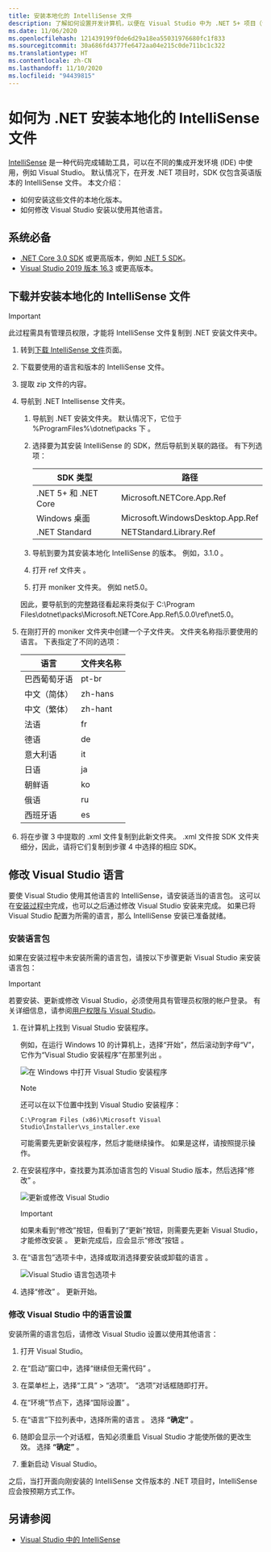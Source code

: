 ```yaml
---
title: 安装本地化的 IntelliSense 文件
description: 了解如何设置开发计算机，以便在 Visual Studio 中为 .NET 5+ 项目（包含 .NET Core）使用本地化的 IntelliSense 文件。
ms.date: 11/06/2020
ms.openlocfilehash: 121439199f0de6d29a18ea55031976680fc1f833
ms.sourcegitcommit: 30a686fd4377fe6472aa04e215c0de711bc1c322
ms.translationtype: HT
ms.contentlocale: zh-CN
ms.lasthandoff: 11/10/2020
ms.locfileid: "94439815"
---
```

# <a name="how-to-install-localized-intellisense-files-for-net"></a>如何为 .NET 安装本地化的 IntelliSense 文件

[IntelliSense](/visualstudio/ide/using-intellisense) 是一种代码完成辅助工具，可以在不同的集成开发环境 (IDE) 中使用，例如 Visual Studio。 默认情况下，在开发 .NET 项目时，SDK 仅包含英语版本的 IntelliSense 文件。 本文介绍：

- 如何安装这些文件的本地化版本。
- 如何修改 Visual Studio 安装以使用其他语言。

## <a name="prerequisites"></a>系统必备

- [.NET Core 3.0 SDK](https://dotnet.microsoft.com/download/dotnet-core) 或更高版本，例如 [.NET 5 SDK](https://dotnet.microsoft.com/download/dotnet/5.0)。
- [Visual Studio 2019 版本 16.3](https://visualstudio.microsoft.com/downloads/?utm_medium=microsoft&utm_source=docs.microsoft.com&utm_campaign=inline+link&utm_content=download+vs2019) 或更高版本。

## <a name="download-and-install-the-localized-intellisense-files"></a>下载并安装本地化的 IntelliSense 文件

> [!IMPORTANT]
> 此过程需具有管理员权限，才能将 IntelliSense 文件复制到 .NET 安装文件夹中。

1. 转到[下载 IntelliSense 文件](https://dotnet.microsoft.com/download/intellisense)页面。

1. 下载要使用的语言和版本的 IntelliSense 文件。

1. 提取 zip 文件的内容。

1. 导航到 .NET Intellisense 文件夹。

   1. 导航到 .NET 安装文件夹。 默认情况下，它位于 %ProgramFiles%\dotnet\packs 下  。
   1. 选择要为其安装 IntelliSense 的 SDK，然后导航到关联的路径。 有下列选项：

      | SDK 类型              | 路径                               |
      |-----------------------|------------------------------------|
      | .NET 5+ 和 .NET Core | Microsoft.NETCore.App.Ref         |
      | Windows 桌面       | Microsoft.WindowsDesktop.App.Ref  |
      | .NET Standard         | NETStandard.Library.Ref           |

   1. 导航到要为其安装本地化 IntelliSense 的版本。 例如，3.1.0  。
   1. 打开 ref 文件夹  。
   1. 打开 moniker 文件夹。 例如 net5.0。

   因此，要导航到的完整路径看起来将类似于 C:\Program Files\dotnet\packs\Microsoft.NETCore.App.Ref\5.0.0\ref\net5.0。

1. 在刚打开的 moniker 文件夹中创建一个子文件夹。 文件夹名称指示要使用的语言。 下表指定了不同的选项：

   | 语言              | 文件夹名称 |
   | --------------------- | ----------- |
   | 巴西葡萄牙语  | pt-br      |
   | 中文（简体）  | zh-hans    |
   | 中文（繁体） | zh-hant    |
   | 法语                | fr         |
   | 德语                | de         |
   | 意大利语               | it         |
   | 日语              | ja         |
   | 朝鲜语                | ko         |
   | 俄语               | ru         |
   | 西班牙语               | es         |

1. 将在步骤 3 中提取的 .xml 文件复制到此新文件夹。 .xml 文件按 SDK 文件夹细分，因此，请将它们复制到步骤 4 中选择的相应 SDK。

## <a name="modify-visual-studio-language"></a>修改 Visual Studio 语言

要使 Visual Studio 使用其他语言的 IntelliSense，请安装适当的语言包。 这可以在[安装过程中](/visualstudio/install/install-visual-studio#step-6---install-language-packs-optional)完成，也可以之后通过修改 Visual Studio 安装来完成。 如果已将 Visual Studio 配置为所需的语言，那么 IntelliSense 安装已准备就绪。

### <a name="install-the-language-pack"></a>安装语言包

如果在安装过程中未安装所需的语言包，请按以下步骤更新 Visual Studio 来安装语言包：

> [!IMPORTANT]
> 若要安装、更新或修改 Visual Studio，必须使用具有管理员权限的帐户登录。 有关详细信息，请参阅[用户权限与 Visual Studio](/visualstudio/ide/user-permissions-and-visual-studio)。

1. 在计算机上找到 Visual Studio 安装程序。

   例如，在运行 Windows 10 的计算机上，选择“开始”，然后滚动到字母“V”，它作为“Visual Studio 安装程序”在那里列出    。

   ![在 Windows 中打开 Visual Studio 安装程序](./media/localized-intellisense/vs-installer-windows-start.png)

   > [!NOTE]
   > 还可以在以下位置中找到 Visual Studio 安装程序：
   >
   > `C:\Program Files (x86)\Microsoft Visual Studio\Installer\vs_installer.exe`

   可能需要先更新安装程序，然后才能继续操作。 如果是这样，请按照提示操作。

1. 在安装程序中，查找要为其添加语言包的 Visual Studio 版本，然后选择“修改”  。

   ![更新或修改 Visual Studio](./media/localized-intellisense/vs-installer-modify.png)

   > [!IMPORTANT]
   > 如果未看到“修改”按钮，但看到了“更新”按钮，则需要先更新 Visual Studio，才能修改安装   。
   > 更新完成后，应会显示“修改”按钮  。

1. 在“语言包”选项卡中，选择或取消选择要安装或卸载的语言  。

   ![Visual Studio 语言包选项卡](./media/localized-intellisense/vs-modify-language-packs.png)

1. 选择“修改”  。 更新开始。

### <a name="modify-language-settings-in-visual-studio"></a>修改 Visual Studio 中的语言设置

安装所需的语言包后，请修改 Visual Studio 设置以使用其他语言：

1. 打开 Visual Studio。

1. 在“启动”窗口中，选择“继续但无需代码”  。

1. 在菜单栏上，选择“工具”   >   “选项”。 “选项”对话框随即打开。

1. 在“环境”节点下，选择“国际设置”   。

1. 在“语言”下拉列表中，选择所需的语言  。 选择 **“确定”** 。

1. 随即会显示一个对话框，告知必须重启 Visual Studio 才能使所做的更改生效。 选择 **“确定”** 。

1. 重新启动 Visual Studio。

之后，当打开面向刚安装的 IntelliSense 文件版本的 .NET 项目时，IntelliSense 应会按预期方式工作。

## <a name="see-also"></a>另请参阅

- [Visual Studio 中的 IntelliSense](/visualstudio/ide/using-intellisense)
